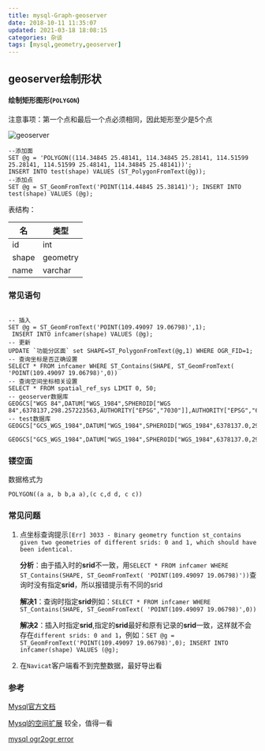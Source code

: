 ```yaml
---
title: mysql-Graph-geoserver
date: 2018-10-11 11:35:07
updated: 2021-03-18 18:08:15
categories: 杂谈
tags: [mysql,geometry,geoserver]
---
```


## geoserver绘制形状

#### 绘制矩形图形(`POLYGON`)

注意事项：第一个点和最后一个点必须相同，因此矩形至少是5个点

![geoserver](https://s3.ax1x.com/2021/03/18/6256pj.png)

```mysql
--添加面
SET @g = 'POLYGON((114.34845 25.48141, 114.34845 25.28141, 114.51599 25.28141, 114.51599 25.48141, 114.34845 25.48141))';
INSERT INTO test(shape) VALUES (ST_PolygonFromText(@g));
--添加点
SET @g = ST_GeomFromText('POINT(114.44845 25.38141)'); INSERT INTO test(shape) VALUES (@g);
```

表结构：

| 名    | 类型     |
| ----- | -------- |
| id    | int      |
| shape | geometry |
| name  | varchar  |

### 常见语句
```MYSQL

-- 插入
SET @g = ST_GeomFromText('POINT(109.49097 19.06798)',1);
 INSERT INTO infcamer(shape) VALUES (@g);
-- 更新 
UPDATE `功能分区面` set SHAPE=ST_PolygonFromText(@g,1) WHERE OGR_FID=1; 
-- 查询坐标是否正确设置
SELECT * FROM infcamer WHERE ST_Contains(SHAPE, ST_GeomFromText( 'POINT(109.49097 19.06798)',0))
-- 查询空间坐标相关设置
SELECT * FROM spatial_ref_sys LIMIT 0, 50;
-- geoserver数据库
GEOGCS["WGS 84",DATUM["WGS_1984",SPHEROID["WGS 84",6378137,298.257223563,AUTHORITY["EPSG","7030"]],AUTHORITY["EPSG","6326"]],PRIMEM["Greenwich",0,AUTHORITY["EPSG","8901"]],UNIT["degree",0.0174532925199433,AUTHORITY["EPSG","9122"]],AUTHORITY["EPSG","4326"]]
-- test数据库
GEOGCS["GCS_WGS_1984",DATUM["WGS_1984",SPHEROID["WGS_1984",6378137.0,298.257223563]],PRIMEM["Greenwich",0.0],UNIT["Degree",0.0174532925199433]]

GEOGCS["GCS_WGS_1984",DATUM["WGS_1984",SPHEROID["WGS_1984",6378137.0,298.257223563]],PRIMEM["Greenwich",0.0],UNIT["Degree",0.0174532925199433],METADATA["World",-180.0,-90.0,180.0,90.0,0.0,0.0174532925199433,0.0,1262]]
```

### 镂空面

数据格式为

`POLYGON((a a, b b,a a),(c c,d d, c c)) `

### 常见问题

1. 点坐标查询提示`[Err] 3033 - Binary geometry function st_contains given two geometries of different srids: 0 and 1, which should have been identical.`

   **分析**：由于插入时的**srid**不一致，用`SELECT * FROM infcamer WHERE ST_Contains(SHAPE, ST_GeomFromText( 'POINT(109.49097 19.06798)'))`查询时没有指定**srid**，所以报错提示有不同的srid

   **解决1**：查询时指定**srid**例如：`SELECT * FROM infcamer WHERE ST_Contains(SHAPE, ST_GeomFromText( 'POINT(109.49097 19.06798)',0))`

   **解决2**：插入时指定**srid**,指定的**srid**最好和原有记录的**srid**一致，这样就不会存在`different srids: 0 and 1`，例如：`SET @g = ST_GeomFromText('POINT(109.49097 19.06798)',0);
    INSERT INTO infcamer(shape) VALUES (@g);`

2. 在`Navicat`客户端看不到完整数据，最好导出看




### 参考

[Mysql官方文档](https://dev.mysql.com/doc/refman/5.7/en/populating-spatial-columns.html)

[Mysql的空间扩展](http://www.mysqlab.net/docs/view/refman-5.1-zh/chapter/spatial-extensions-in-mysql.html)  较全，值得一看

[mysql ogr2ogr error](https://bugs.mysql.com/bug.php?id=79282)